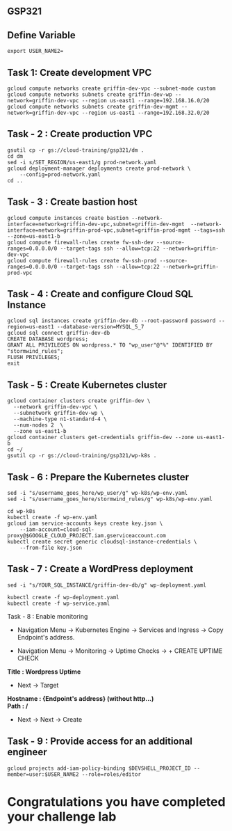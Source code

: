 ## GSP321

## Define Variable
```
export USER_NAME2=
```
## Task 1: Create development VPC 
```
gcloud compute networks create griffin-dev-vpc --subnet-mode custom
gcloud compute networks subnets create griffin-dev-wp --network=griffin-dev-vpc --region us-east1 --range=192.168.16.0/20
gcloud compute networks subnets create griffin-dev-mgmt --network=griffin-dev-vpc --region us-east1 --range=192.168.32.0/20
```

## Task - 2 : Create production VPC 

```
gsutil cp -r gs://cloud-training/gsp321/dm .
cd dm
sed -i s/SET_REGION/us-east1/g prod-network.yaml
gcloud deployment-manager deployments create prod-network \
    --config=prod-network.yaml
cd ..
```
## Task - 3 : Create bastion host

```
gcloud compute instances create bastion --network-interface=network=griffin-dev-vpc,subnet=griffin-dev-mgmt  --network-interface=network=griffin-prod-vpc,subnet=griffin-prod-mgmt --tags=ssh --zone=us-east1-b
gcloud compute firewall-rules create fw-ssh-dev --source-ranges=0.0.0.0/0 --target-tags ssh --allow=tcp:22 --network=griffin-dev-vpc
gcloud compute firewall-rules create fw-ssh-prod --source-ranges=0.0.0.0/0 --target-tags ssh --allow=tcp:22 --network=griffin-prod-vpc
```


## Task - 4 : Create and configure Cloud SQL Instance

```
gcloud sql instances create griffin-dev-db --root-password password --region=us-east1 --database-version=MYSQL_5_7
gcloud sql connect griffin-dev-db
CREATE DATABASE wordpress;
GRANT ALL PRIVILEGES ON wordpress.* TO "wp_user"@"%" IDENTIFIED BY "stormwind_rules";
FLUSH PRIVILEGES;
exit
```

## Task - 5 : Create Kubernetes cluster

```
gcloud container clusters create griffin-dev \
  --network griffin-dev-vpc \
  --subnetwork griffin-dev-wp \
  --machine-type n1-standard-4 \
  --num-nodes 2  \
  --zone us-east1-b
gcloud container clusters get-credentials griffin-dev --zone us-east1-b
cd ~/
gsutil cp -r gs://cloud-training/gsp321/wp-k8s .
```

## Task - 6 : Prepare the Kubernetes cluster
```
sed -i "s/username_goes_here/wp_user/g" wp-k8s/wp-env.yaml
sed -i "s/username_goes_here/stormwind_rules/g" wp-k8s/wp-env.yaml
```

```
cd wp-k8s
kubectl create -f wp-env.yaml
gcloud iam service-accounts keys create key.json \
    --iam-account=cloud-sql-proxy@$GOOGLE_CLOUD_PROJECT.iam.gserviceaccount.com
kubectl create secret generic cloudsql-instance-credentials \
    --from-file key.json
```
## Task - 7 : Create a WordPress deployment
```
sed -i "s/YOUR_SQL_INSTANCE/griffin-dev-db/g" wp-deployment.yaml
```
```
kubectl create -f wp-deployment.yaml
kubectl create -f wp-service.yaml
```
Task - 8 : Enable monitoring
- Navigation Menu -> Kubernetes Engine -> Services and Ingress -> Copy Endpoint's address.

- Navigation Menu -> Monitoring -> Uptime Checks -> + CREATE UPTIME CHECK

<b>Title : Wordpress Uptime</b>

- Next -> Target

<b>Hostname : {Endpoint's address} (without http...)<br>
Path : /</b>

- Next -> Next -> Create

## Task - 9 : Provide access for an additional engineer
```
gcloud projects add-iam-policy-binding $DEVSHELL_PROJECT_ID --member=user:$USER_NAME2 --role=roles/editor
```


# Congratulations you have completed your challenge lab
